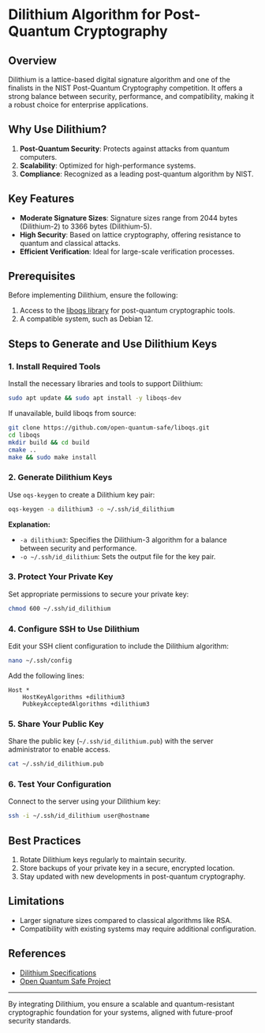 # Dilithium Algorithm for Post-Quantum Cryptography

## Overview
Dilithium is a lattice-based digital signature algorithm and one of the finalists in the NIST Post-Quantum Cryptography competition. It offers a strong balance between security, performance, and compatibility, making it a robust choice for enterprise applications.

## Why Use Dilithium?
1. **Post-Quantum Security**: Protects against attacks from quantum computers.
2. **Scalability**: Optimized for high-performance systems.
3. **Compliance**: Recognized as a leading post-quantum algorithm by NIST.

## Key Features
- **Moderate Signature Sizes**: Signature sizes range from 2044 bytes (Dilithium-2) to 3366 bytes (Dilithium-5).
- **High Security**: Based on lattice cryptography, offering resistance to quantum and classical attacks.
- **Efficient Verification**: Ideal for large-scale verification processes.

## Prerequisites
Before implementing Dilithium, ensure the following:
1. Access to the [liboqs library](https://github.com/open-quantum-safe/liboqs) for post-quantum cryptographic tools.
2. A compatible system, such as Debian 12.

## Steps to Generate and Use Dilithium Keys

### 1. Install Required Tools
Install the necessary libraries and tools to support Dilithium:
```bash
sudo apt update && sudo apt install -y liboqs-dev
```
If unavailable, build liboqs from source:
```bash
git clone https://github.com/open-quantum-safe/liboqs.git
cd liboqs
mkdir build && cd build
cmake ..
make && sudo make install
```

### 2. Generate Dilithium Keys
Use `oqs-keygen` to create a Dilithium key pair:
```bash
oqs-keygen -a dilithium3 -o ~/.ssh/id_dilithium
```
**Explanation:**
- `-a dilithium3`: Specifies the Dilithium-3 algorithm for a balance between security and performance.
- `-o ~/.ssh/id_dilithium`: Sets the output file for the key pair.

### 3. Protect Your Private Key
Set appropriate permissions to secure your private key:
```bash
chmod 600 ~/.ssh/id_dilithium
```

### 4. Configure SSH to Use Dilithium
Edit your SSH client configuration to include the Dilithium algorithm:
```bash
nano ~/.ssh/config
```
Add the following lines:
```plaintext
Host *
    HostKeyAlgorithms +dilithium3
    PubkeyAcceptedAlgorithms +dilithium3
```

### 5. Share Your Public Key
Share the public key (`~/.ssh/id_dilithium.pub`) with the server administrator to enable access.
```bash
cat ~/.ssh/id_dilithium.pub
```

### 6. Test Your Configuration
Connect to the server using your Dilithium key:
```bash
ssh -i ~/.ssh/id_dilithium user@hostname
```

## Best Practices
1. Rotate Dilithium keys regularly to maintain security.
2. Store backups of your private key in a secure, encrypted location.
3. Stay updated with new developments in post-quantum cryptography.

## Limitations
- Larger signature sizes compared to classical algorithms like RSA.
- Compatibility with existing systems may require additional configuration.

## References
- [Dilithium Specifications](https://pq-crystals.org/dilithium/)
- [Open Quantum Safe Project](https://openquantumsafe.org/)

---

By integrating Dilithium, you ensure a scalable and quantum-resistant cryptographic foundation for your systems, aligned with future-proof security standards.
